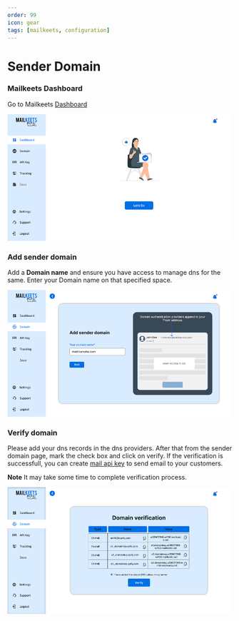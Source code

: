 ```yaml
---
order: 99
icon: gear
tags: [mailkeets, configuration]
---
```


# Sender Domain

### Mailkeets Dashboard
Go to Mailkeets [Dashboard](https://kursaha.com/mailkeets)

![Add Sender Domain](/static/images/add_sender_identity.png)


### Add sender domain
Add a **Domain name** and ensure you have access to manage dns for the same.
Enter your Domain name on that specified space.

![Add Domain name](/static/images/add_domain_name.png)


### Verify domain
Please add your dns records in the dns providers. After that from the sender domain page, mark the check box and click on verify. 
If the verification is successfull, you can create [mail api key](../settings/ApiKey.md) to send email to your customers. 

**Note**
It may take some time to complete verification process.

![Add Dns records](/static/images/add_dns_record.png)
